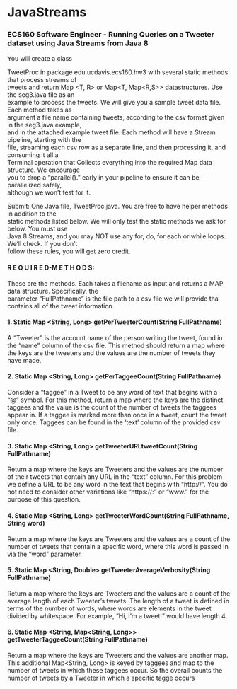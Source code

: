 # JavaStreams
### ECS160 Software Engineer - Running Queries on a Tweeter dataset using Java Streams from Java 8

You will create a class <br/>

TweetProc in package edu.ucdavis.ecs160.hw3 with  several static methods that process streams of <br/>
tweets and return Map <T, R> or Map<T, Map<R,S>> datastructures. Use the seg3.java file as an <br/>
example to process the tweets. We will give you a sample tweet data file. Each method takes as <br/>
argument a file name containing tweets, according to the csv format given in the seg3.java example, <br/>
and in the attached example tweet file. Each method will have a Stream pipeline, starting with the <br/>
file, streaming each csv row as a separate line, and then processing it, and consuming it all a <br/>
Terminal operation that Collects everything into the required Map data structure. We encourage <br/>
you to drop a  “parallel().” early in your pipeline to ensure it can be parallelized safely, <br/>
although we won’t test for it. <br/>

Submit: One Java file, TweetProc.java. You are free to have helper methods in addition to the <br/>
static methods listed below. We will only test the static methods we ask for below. You must use <br/>
Java 8 Streams, and you may NOT use any for, do, for each or while loops. We’ll check. If you don’t <br/>
follow these rules, you will get zero credit. <br/>

#### R E Q U I R E D-M E T H O D S: <br/>

These are the methods. Each takes a filename as input and returns a MAP data structure. Specifically, the <br/>
parameter “FullPathname” is the file path to a csv file we will provide tha contains all of the tweet information. <br/>

#### 1. Static Map <String, Long> getPerTweeterCount(String FullPathname) <br/>
A “Tweeter” is the account name of the person writing the tweet, found in the
“name” column of the csv file.  This method should return a map where the keys
are the tweeters and the values are the number of tweets they have made.


#### 2. Static Map <String, Long> getPerTaggeeCount(String FullPathname) <br/>
Consider a “taggee” in a Tweet to be any word of text that begins with a “@”
symbol.  For this method, return a map where the keys are the distinct taggees
and the value is the count of the number of tweets the taggees appear in.  If a
taggee is marked more than once in a tweet, count the tweet only once.
Taggees can be found in the ‘text’ column of the provided csv file. <br/>

#### 3. Static Map <String, Long> getTweeterURLtweetCount(String FullPathname) <br/>
Return a map where the keys are Tweeters and the values are the number of
their tweets that contain any URL in the “text” column.  For this problem we
define a URL to be any word in the text that begins with “http://”.  You do not
need to consider other variations like “https://:” or “www.” for the purpose of this
question.

#### 4. Static Map <String, Long> getTweeterWordCount(String FullPathname, String word) <br/>
Return a map where the keys are Tweeters and the values are a count of the
number of tweets that contain a specific word, where this word is passed in via
the “word” parameter.

#### 5. Static Map <String, Double> getTweeterAverageVerbosity(String FullPathname) <br/> 
Return a map where the keys are Tweeters and the values are a count of the
average length of each Tweeter’s tweets.  The length of a tweet is defined in
terms of the number of words, where words are elements in the tweet divided by
whitespace.  For example, “Hi, I’m a tweet!”  would have length 4. <br/>

#### 6. Static Map <String, Map<String, Long>> getTweeterTaggeeCount(String FullPathname) <br/>
Return a map where the keys are Tweeters and the values are another map.
This additional Map<String, Long> is keyed by taggees and map to the
number of tweets in which these taggees occur.  So the overall counts the
number of tweets by a Tweeter in which a specific tagge occurs
